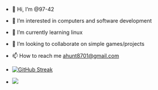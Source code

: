 - 👋 Hi, I’m @97-42
- 👀 I’m interested in computers and software development
- 🌱 I’m currently learning linux
- 💞️ I’m looking to collaborate on simple games/projects
- 📫 How to reach me ahunt8701@gmail.com

- [![GitHub Streak](https://streak-stats.demolab.com/?user=97-42)](https://git.io/streak-stats)

- ![](https://komarev.com/ghpvc/?username=97-42&color=green)
